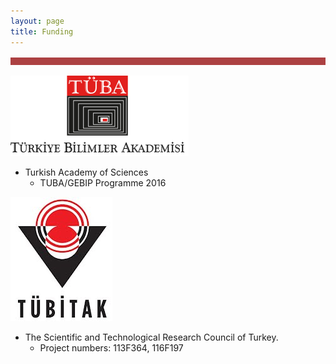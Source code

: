 ```yaml
---
layout: page
title: Funding
---
```


![Image](files/ribbon.png)

![Image](files/tuba.png)
* Turkish Academy of Sciences
  * TUBA/GEBIP Programme 2016

![Image](files/tubitak.jpg)
* The Scientific and Technological Research Council of Turkey.
  * Project numbers: 113F364, 116F197
